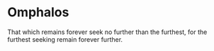 # Omphalos
That which remains forever seek no further than the furthest, for the furthest seeking remain forever further.
